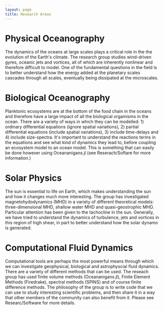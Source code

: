```yaml
---
layout: page
title: Research Areas
---
```


# Physical Oceanography

The dynamics of the oceans at large scales plays a critical role in the the evolution of the Earth's climate. The research group studies wind-driven gyres, oceanic jets and vortices, all of which are inherently nonlinear and therefore difficult to model.  One of the fundamental questions in the field is to better understand how the energy added at the planetary scales cascades through all scales, eventually being dissipated at the microscales.

# Biological Oceanography 

Planktonic ecosystems are at the bottom of the food chain in the oceans and therefore have a large impact of all the biological orgamisms in the ocean. There are a variety of ways in which they can be modelled: 1) ordinary differential equations (ignore spatial variations), 2) partial differential equations (include spatial variations), 3) include time-delays and 4) include size-spectra.  It's important to understand the reactions terms in the equations and see what kind of dynamics they lead to, before coupling an ecosystem model to an ocean model.  This is something that can easily be done however using Oceananigans.jl (see Reserach/Softare for more information.)

# Solar Physics

The sun is essential to life on Earth, which makes understanding the sun and how it changes much more interesting.  The group has investigated magnetohydodynamics (MHD) in a variety of different theoretical models: three-dimensional MHD, shallow water MHD and quasi-geostrophic MHD. Particular attention has been given to the tachocline in the sun.  Generally, we have tried to understand the dynamics of turbulence, jets and vortices in this region of high shear, in part to better understand how the solar dynamo is generated.
 

# Computational Fluid Dynamics 

Computational tools are perhaps the most powerful means through which we can investigate geophysical, biological and astrophyscial fluid dynamics.  There are a variety of different methods that can be used.  The reseach group has used finite volume methods (Oceananigans.jl), Finite Element Methods (Firedrake), spectral methods (SPINS) and of course finite difference methods.  The philosophy of the group is to write code that we can use to study interesting scientific problems, and then share it in a way that other members of the community can also benefit from it.  Please see Researc/Software for more details.
